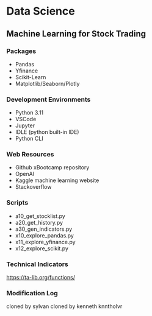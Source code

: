 # Data Science
## Machine Learning for Stock Trading
### Packages
- Pandas
- Yfinance
- Scikit-Learn
- Matplotlib/Seaborn/Plotly

### Development Environments
- Python 3.11
- VSCode
- Jupyter
- IDLE (python built-in IDE)
- Python CLI

### Web Resources
- Github xBootcamp repository
- OpenAI
- Kaggle machine learning website
- Stackoverflow

### Scripts
- a10_get_stocklist.py
- a20_get_history.py
- a30_gen_indicators.py
- x10_explore_pandas.py
- x11_explore_yfinance.py
- x12_explore_scikit.py

### Technical Indicators
https://ta-lib.org/functions/

### Modification Log
cloned by sylvan
cloned by kenneth knntholvr
